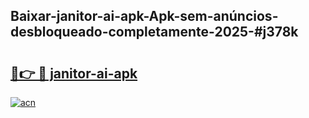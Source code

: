 ## Baixar-janitor-ai-apk-Apk-sem-anúncios-desbloqueado-completamente-2025-#j378k

# <h2><a href="https://ainizakaria.my?title=janitor-ai-apk&ref=20M">🔗👉 🔴 janitor-ai-apk</a></h2>

[![acn](https://github.com/user-attachments/assets/0f9c940e-d8b0-45ae-aac7-cd30a18b3e1c)](https://ainizakaria.my?title=janitor-ai-apk&ref=20M)

